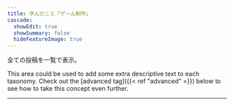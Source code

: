 ```yaml
---
title: 学んだこと「ゲーム制作」
cascade:
  showEdit: true
  showSummary: false
  hideFeatureImage: true
---
```


全ての投稿を一覧で表示。

This area could be used to add some extra descriptive text to each taxonomy. Check out the [advanced tag]({{< ref "advanced" >}}) below to see how to take this concept even further.

---
